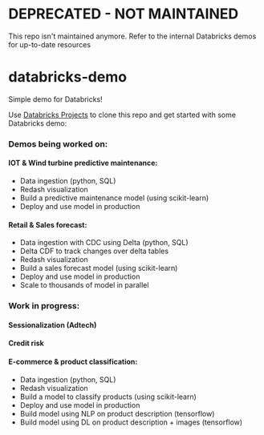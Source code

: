 # DEPRECATED - NOT MAINTAINED
This repo isn't maintained anymore. Refer to the internal Databricks demos for up-to-date resources

# databricks-demo

Simple demo for Databricks!

Use [Databricks Projects](https://docs.databricks.com/projects.html) to clone this repo and get started with some Databricks demo:


### Demos being worked on:

#### IOT & Wind turbine predictive maintenance:


* Data ingestion (python, SQL)
* Redash visualization
* Build a predictive maintenance model (using scikit-learn)
* Deploy and use model in production

#### Retail & Sales forecast:

* Data ingestion with CDC using Delta (python, SQL)
* Delta CDF to track changes over delta tables
* Redash visualization
* Build a sales forecast model (using scikit-learn)
* Deploy and use model in production
* Scale to thousands of model in parallel


### Work in progress:

#### Sessionalization (Adtech)

#### Credit risk

#### E-commerce & product classification:
* Data ingestion (python, SQL)
* Redash visualization
* Build a model to classify products (using scikit-learn)
* Deploy and use model in production
* Build model using NLP on product description (tensorflow)
* Build model using DL on product description + images (tensorflow)



